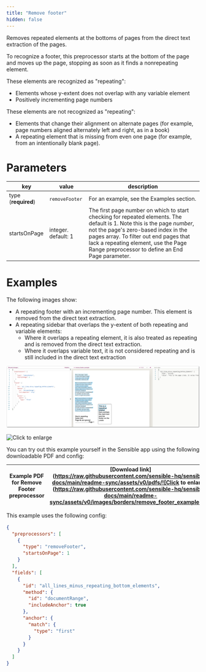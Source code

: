 ```yaml
---
title: "Remove footer"
hidden: false
---
```


Removes repeated elements at the bottoms of pages from the direct text extraction of the pages.   

To recognize a footer, this preprocessor starts at the bottom of the page and moves up the page, stopping as soon as it finds a nonrepeating element. 

These elements are recognized as "repeating":

- Elements whose y-extent does not overlap with any variable element
- Positively incrementing page numbers

These elements are not recognized as "repeating": 

- Elements that change their alignment on alternate pages (for example, page numbers aligned alternately left and right, as in a book)
- A repeating element that is missing from even one page (for example, from an intentionally blank page). 

Parameters
====

| key            | value   | description                                                      |
| -------------- | ------ | ------------------------------------------------------------ |
| type (**required**) | `removeFooter` | For an example, see the Examples section. |
| startsOnPage | integer. default: 1 | The first page number on which to start checking for repeated elements. The default is 1.  Note this is the page *number*, not the page's zero-based index in the pages array. To filter out end pages that lack a repeating element, use the Page Range preprocessor to define an End Page parameter. |

Examples
====

The following images show:

- A repeating footer with an incrementing page number. This element is removed from the direct text extraction.
- A repeating sidebar that overlaps the y-extent of both repeating and variable elements: 
  - Where it overlaps a repeating element, it is also treated as repeating and is removed from the direct text extraction.
  - Where it overlaps variable text, it is not considered repeating and is still included in the direct text extraction

![Click to enlarge](https://raw.githubusercontent.com/sensible-hq/sensible-docs/main/readme-sync/assets/v0/images/borders/remove_footer_example_1.png)

![Click to enlarge](https://raw.githubusercontent.com/sensible-hq/sensible-docs/main/readme-sync/assets/v0/images/borders/remove_footer_example_2.png)


You can try out this example yourself in the Sensible app using the following downloadable PDF and config:

| Example PDF for Remove Footer preprocessor | [Download link](https://raw.githubusercontent.com/sensible-hq/sensible-docs/main/readme-sync/assets/v0/pdfs/![Click to enlarge](https://raw.githubusercontent.com/sensible-hq/sensible-docs/main/readme-sync/assets/v0/images/borders/remove_footer_example.pdf) |
| ------------------------------------------ | ------------------------------------------------------------ |

This example uses the following config:

```json
{
  "preprocessors": [
    {
      "type": "removeFooter",
      "startsOnPage": 1
    }
  ],
  "fields": [
    {
      "id": "all_lines_minus_repeating_bottom_elements",
      "method": {
        "id": "documentRange",
        "includeAnchor": true
      },
      "anchor": {
        "match": {
          "type": "first"
        }
      }
    }
  ]
}
```